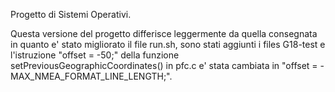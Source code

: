 Progetto di Sistemi Operativi.

Questa versione del progetto differisce leggermente da quella consegnata in quanto 
e' stato migliorato il file run.sh, sono stati aggiunti i files G18-test
e l'istruzione "offset = -50;" della funzione setPreviousGeographicCoordinates()
in pfc.c e' stata cambiata in "offset = -MAX_NMEA_FORMAT_LINE_LENGTH;".

